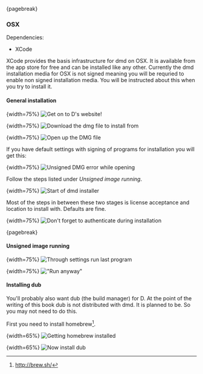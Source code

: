 {pagebreak}

### OSX
Dependencies:

- XCode

XCode provides the basis infrastructure for dmd on OSX. It is available from the app store for free and can be installed like any other.
Currently the dmd installation media for OSX is not signed meaning you will be requried to enable non signed installation media. You will be instructed about this when you try to install it.


#### General installation

{width=75%}
![Get on to D's website!](images/gettingStarted/osx/1.png)

{width=75%}
![Download the dmg file to install from](images/gettingStarted/osx/2.png)

{width=75%}
![Open up the DMG file](images/gettingStarted/osx/3.png)

If you have default settings with signing of programs for installation you will get this:

{width=75%}
![Unsigned DMG error while opening](images/gettingStarted/osx/4.png)

Follow the steps listed under *Unsigned image running*.

{width=75%}
![Start of dmd installer](images/gettingStarted/osx/5.png)

Most of the steps in between these two stages is license acceptance and location to install with. Defaults are fine.

{width=75%}
![Don't forget to authenticate during installation](images/gettingStarted/osx/5-1.png)

{pagebreak}
#### Unsigned image running

{width=75%}
![Through settings run last program](images/gettingStarted/osx/4-1.png)

{width=75%}
!["Run anyway"](images/gettingStarted/osx/4-2.png)

#### Installing dub

You'll probably also want dub (the build manager) for D. At the point of the writing of this book dub is not distributed with dmd. It is planned to be. So you may not need to do this.

First you need to install homebrew[^HomeBrewSite].

{width=65%}
![Getting homebrew installed](images/gettingStarted/osx/6.png)

{width=65%}
![Now install dub](images/gettingStarted/osx/6-1.png)

[^HomeBrewSite]: http://brew.sh/